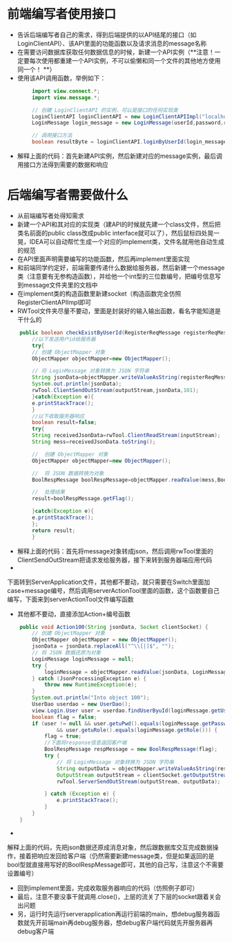 # 前端编写者使用接口

* 告诉后端编写者自己的需求，得到后端提供的以API结尾的接口（如LoginClientAPI）、该API里面的功能函数以及请求消息的message名称
* 在需要访问数据库获取任何数据信息的时候，新建一个API实例（**注意！一定要每次使用都重建一个API实例，不可以偷懒和同一个文件的其他地方使用同一个！
  **）
* 使用该API调用函数，举例如下：

```java
        import view.connect.*;
        import view.message.*;

        // 创建 LoginClientAPI 的实例，可以是接口的任何实现类
        LoginClientAPI loginClientAPI = new LoginClientAPIImpl("localhost", 8888);
        LoginMessage login_message = new LoginMessage(userId,password,role);

        // 调用接口方法
        boolean resultByte = loginClientAPI.loginByUserId(login_message);
```

* 解释上面的代码：首先新建API实例，然后新建对应的message实例，最后调用接口方法得到需要的数据和响应

# 后端编写者需要做什么

* 从前端编写者处得知需求
* 新建一个API和其对应的实现类（建API的时候就先建一个class文件，然后把类名前面的public class改成public
  interface就可以了），然后鼠标四处晃一晃，IDEA可以自动帮忙生成一个对应的implement类，文件名就用他自动生成的规范
* 在API里面声明需要编写的功能函数，然后再implement里面实现
* 和前端同学约定好，前端需要传递什么数据给服务器，然后新建一个message类（注意要有无参构造函数），并给他一个int型的三位数编号，把编号信息写到message文件夹里的文档中
* 在implement类的构造函数里新建socket（构造函数完全仿照RegisterClientAPIImpl即可
* RWTool文件夹尽量不要动，里面是封装好的输入输出函数，看名字能知道是干什么的

```java
    public boolean checkExistByUserId(RegisterReqMessage registerReqMessage)throws IOException{
        //以下发送用户id给服务器
        try{
        // 创建 ObjectMapper 对象
        ObjectMapper objectMapper=new ObjectMapper();

        // 将 LoginMessage 对象转换为 JSON 字符串
        String jsonData=objectMapper.writeValueAsString(registerReqMessage);
        System.out.println(jsonData);
        rwTool.ClientSendOutStream(outputStream,jsonData,101);
        }catch(Exception e){
        e.printStackTrace();
        }
        //以下收取服务器响应
        boolean result=false;
        try{
        String receivedJsonData=rwTool.ClientReadStream(inputStream);
        String mess=receivedJsonData.toString();

        //  创建 ObjectMapper 对象
        ObjectMapper objectMapper=new ObjectMapper();

        //  将 JSON 数据转换为对象
        BoolRespMessage boolRespMessage=objectMapper.readValue(mess,BoolRespMessage.class);

        //  处理结果
        result=boolRespMessage.getFlag();

        }catch(Exception e){
        e.printStackTrace();
        };
        return result;
        }
```

* 解释上面的代码：首先将message对象转成json，然后调用rwTool里面的ClientSendOutStream把请求发给服务器，接下来转到服务器端应用代码
*

下面转到ServerApplication文件，其他都不要动，就只需要在Switch里面加case+message编号，然后调用serverActionTool里面的函数，这个函数要自己编写，下面来到serverActionTool文件编写函数

* 其他都不要动，直接添加Action+编号函数

```java
    public void Action100(String jsonData, Socket clientSocket) {
        // 创建 ObjectMapper 对象
        ObjectMapper objectMapper = new ObjectMapper();
        jsonData = jsonData.replaceAll("^\\[|]$", "");
        // 将 JSON 数据还原为对象
        LoginMessage loginMessage = null;
        try {
            loginMessage = objectMapper.readValue(jsonData, LoginMessage.class);
        } catch (JsonProcessingException e) {
            throw new RuntimeException(e);
        }
        System.out.println("Into object 100");
        UserDao userdao = new UserDao();
        view.Login.User user = userdao.findUserByuId(loginMessage.getUserId());
        boolean flag = false;
        if (user != null && user.getuPwd().equals(loginMessage.getPassword())
                && user.getuRole().equals(loginMessage.getRole())) {
            flag = true;
            //下面将response信息返回客户端
            BoolRespMessage respMessage = new BoolRespMessage(flag);
            try {
                // 将 LoginMessage 对象转换为 JSON 字符串
                String outputData = objectMapper.writeValueAsString(respMessage);
                OutputStream outputStream = clientSocket.getOutputStream();
                rwTool.ServerSendOutStream(outputStream, outputData);

            } catch (Exception e) {
                e.printStackTrace();
            }
        }
    }
```  

*

解释上面的代码，先把json数据还原成消息对象，然后跟数据库交互完成数据操作，接着把响应发回给客户端（仍然需要新建message类，但是如果返回的是bool型就直接用写好的BoolRespMessage即可，其他的自己写，注意这个不需要设置编号）

* 回到implement里面，完成收取服务器响应的代码（仿照例子即可）
* 最后，注意不要没事干就调用.close()，上层的流关了下层的socket跟着关会出问题
* 另，运行时先运行serverapplication再运行前端的main，想debug服务器函数就先开前端main再debug服务器，想debug客户端代码就先开服务器再debug客户端